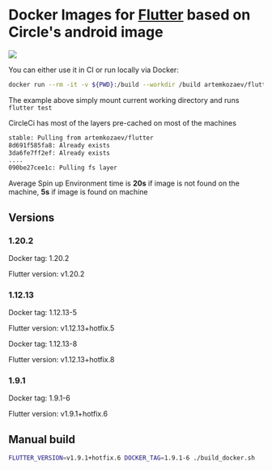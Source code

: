 # Docker Images for [Flutter](https://flutter.dev/) based on Circle's android image

[![](https://images.microbadger.com/badges/image/artemkozaev/flutter:stable.svg)](https://microbadger.com/images/artemkozaev/flutter:stable "Get your own image badge on microbadger.com")

You can either use it in CI or run locally via Docker:

```bash
docker run --rm -it -v ${PWD}:/build --workdir /build artemkozaev/flutter:<VERSION> flutter test
```

The example above simply mount current working directory and runs `flutter test`

CircleCi has most of the layers pre-cached on most of the machines

```bash
stable: Pulling from artemkozaev/flutter
8d691f585fa8: Already exists
3da6fe7ff2ef: Already exists
....
090be27cee1c: Pulling fs layer
```

Average Spin up Environment time is **20s** if image is not found on the machine, **5s** if image is found on machine

## Versions

### 1.20.2

Docker tag: 1.20.2

Flutter version: v1.20.2

### 1.12.13

Docker tag: 1.12.13-5

Flutter version: v1.12.13+hotfix.5

Docker tag: 1.12.13-8

Flutter version: v1.12.13+hotfix.8

### 1.9.1

Docker tag: 1.9.1-6

Flutter version: v1.9.1+hotfix.6

## Manual build

```bash
FLUTTER_VERSION=v1.9.1+hotfix.6 DOCKER_TAG=1.9.1-6 ./build_docker.sh
```
